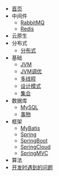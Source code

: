 - [首页](/)
- 中间件
  - [RabbitMQ](/notes/中间件/RabbitMQ.md)
  - [Redis](/notes/中间件/Redis.md)
- 云原生
- 分布式
  - [分布式](/notes/分布式/分布式.md)
- 基础
  - [JVM](/notes/基础/JVM.md)
  - [JVM调优](/notes/基础/JVM调优.md)
  - [多线程](/notes/基础/多线程.md)
  - [设计模式](/notes/基础/设计模式.md)
  - [集合](/notes/基础/集合.md)
- 数据库
  - [MySQL](/notes/数据库/MySQL.md)
  - [事物](/notes/数据库/事物.md)
- 框架
  - [MyBatis](/notes/框架/MyBatis.md)
  - [Spring](/notes/框架/Spring.md)
  - [SpringBoot](/notes/框架/SpringBoot.md)
  - [SpringCloud](/notes/框架/SpringCloud.md)
  - [SpringMVC](/notes/框架/SpringMVC.md)
- 算法
- [开发时遇到的问题](/notes/开发时遇到的问题.md)
